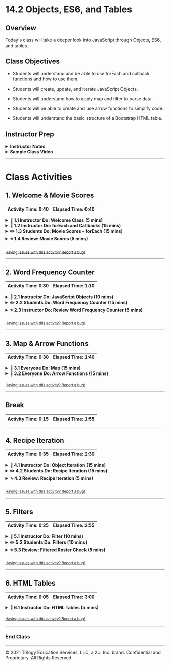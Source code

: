 # 14.2 Objects, ES6, and Tables

## Overview

Today's class will take a deeper look into JavaScript through Objects, ES6, and tables.

## Class Objectives

* Students will understand and be able to use forEach and callback functions and how to use them.

* Students will create, update, and iterate JavaScript Objects.

* Students will understand how to apply map and filter to parse data.

* Students will be able to create and use arrow functions to simplify code.

* Students will understand the basic structure of a Bootstrap HTML table.

## Instructor Prep

<details>
  <summary><strong>Instructor Notes</strong></summary>

* Much of today's class will focus on delving further into JavaScript, enabling students to perform more sophisticated operations and data manipulation.

* Students may be scrambling to keep up with the new material, but remind them that they will have the next few weeks to practice these fundamentals. Today's lesson is really about exposure to modern JavaScript programming techniques and best practices.

* Concepts and syntax from ES6 will be introduced today, along with objects and functional programming. Today's topics cover most of the syntax that they will encounter in modern data applications written in JavaScript.

* Please reference our [Student FAQ](../../../05-Instructor-Resources/README.md#unit-14-intro-to-javascript) for answers to questions frequently asked by students of this program. If you have any recommendations for additional questions, feel free to log an issue or a pull request with your desired additions.

* Have your TAs keep track with the [Time Tracker](TimeTracker.xlsx).

</details>

<details>
  <summary><strong>Sample Class Video</strong></summary>

* To view an example class lecture visit (Note video may not reflect latest lesson plan): [Class Video part 1](https://codingbootcamp.hosted.panopto.com/Panopto/Pages/Viewer.aspx?id=5a8e9ff6-e38f-4dfd-811f-a9ba000c3e58) and [Class Video part 2](https://codingbootcamp.hosted.panopto.com/Panopto/Pages/Viewer.aspx?id=e95a16f6-af5b-41ea-84f5-a9ba00273368).

</details>

- - -

# Class Activities

## 1. Welcome & Movie Scores

| Activity Time:       0:40 |  Elapsed Time:      0:40  |
|---------------------------|---------------------------|

<details>
  <summary><strong>📣 1.1 Instructor Do: Welcome Class (5 mins)</strong></summary>

* Open the [slideshow](https://docs.google.com/presentation/d/1gluLlSNw7kpT2JuZFqo4SAZmWvN92MNbjL6A0ezmTmg/edit?usp=sharing) and use slides 1 - 3 to welcome the class and explain that today, we will cover objects, functional programming, and data munging in JavaScript.

* Explain that the techniques covered today are very common ways to work with data using modern JavaScript syntax and best practices.

</details>

<details>
  <summary><strong>📣 1.2 Instructor Do: forEach and Callbacks (15 mins)</strong></summary>

* Open the [slideshow](https://docs.google.com/presentation/d/1gluLlSNw7kpT2JuZFqo4SAZmWvN92MNbjL6A0ezmTmg/edit?usp=sharing) and use slides 4 - 7 to introduce students to the `forEach` method.

* Compare the `forEach` method to the traditional `for loop`. While both loop over an array, a `for loop` will repeat until a specified condition is met, while `forEach` will call a function once for each element.

* Open the instructor demo in [Activities/01-Ins_forEach/Solved/index.js](Activities/01-Ins_forEach/Solved/index.js).

* Live code this activity and pause frequently for students to catch up.

* First, show how to create a basic function and run it.

  ```javascript
  function printName (name) {
      console.log(name);
  };

  printName("Todd");
  ```

* Next, refresh students on the use of a traditional `for loop` to iterate through an array:

  ```javascript
  for (var i = 0; i < students.length; i++) {
    printName(students[i]);
  }
  ```

* Now, show how to iterate through the same array using the `forEach` method:

  ```javascript
  students.forEach(printName);
  ```

* Remind students that with `forEach`, a function is called and performs an action on each element in the array.

* Point out that the temporary variable `i` is no longer needed.

* Additionally, explain that an `inline function` can be utilized instead of declaring a separate function.

  ```javascript
  students.forEach(function(name) {
    console.log(name);
  });
  ```

</details>

<details>
  <summary><strong>✏️ 1.3 Students Do: Movie Scores - forEach (15 mins)</strong></summary>

* Open the [slideshow](https://docs.google.com/presentation/d/1gluLlSNw7kpT2JuZFqo4SAZmWvN92MNbjL6A0ezmTmg/edit?usp=sharing) and use slides 8 and 9 to introduce this activity to the class.

* **Files:**

  * [Activities/02-Stu_Movie_Score_forEach/README.md](Activities/02-Stu_Movie_Score_forEach/README.md)

  * [Activities/02-Stu_Movie_Score_forEach/Unsolved/index.html](Activities/02-Stu_Movie_Score_forEach/Unsolved/index.html)

  * [Activities/02-Stu_Movie_Score_forEach/Unsolved/index.js](Activities/02-Stu_Movie_Score_forEach/Unsolved/index.js)

</details>

<details>
  <summary><strong>⭐ 1.4 Review: Movie Scores (5 mins)</strong></summary>
  
* Open the [slideshow](https://docs.google.com/presentation/d/1gluLlSNw7kpT2JuZFqo4SAZmWvN92MNbjL6A0ezmTmg/edit?usp=sharing) and leave slide 10 while reviewing the activity.

* Open [Activities/02-Stu_Movie_Score_forEach/Solved/index.html](Activities/02-Stu_Movie_Score_forEach/Solved/index.html) in a browser and also open an inspector to display the results. Then open [Activities/02-Stu_Movie_Score_forEach/Solved/index.js](Activities/02-Stu_Movie_Score_forEach/Solved/index.js) in a text editor. Walk through the code and explain:

  * A variable holding the rating score is no longer necessary.

  * This is because we now have a function performing the same task:

  ```javascript
  movieScores.forEach(function(score) {
  ```

  * This function takes each rating score and adds it to the variable `sum`.

  * Next, it runs each score through the `if...else` statement and then pushes it to the designated array.

  * The remainder of the original code is untouched.

</details>

<sub>[Having issues with this activity? Report a bug!](https://bit.ly/2UQGUjL)</sub>

- - -

## 2. Word Frequency Counter

| Activity Time:       0:30 |  Elapsed Time:      1:10  |
|---------------------------|---------------------------|

<details>
  <summary><strong>📣 2.1 Instructor Do: JavaScript Objects (10 mins)</strong></summary>

* Open the [slideshow](https://docs.google.com/presentation/d/1gluLlSNw7kpT2JuZFqo4SAZmWvN92MNbjL6A0ezmTmg/edit?usp=sharing) and use slides 11 - 13 to present this lesson.

* Explain to students that JavaScript objects are similar to Python dictionaries. Assure students that their ample experience in using Python dictionaries, as well as parsing and dealing with JSON data (JavaScript Object Notation), will serve them well today.

* Take a moment to **summarize** some things we know about Python dictionaries:

  * They **organize** information in `key` and `value` pairings.

  * Unlike lists, key-value pairs are **unordered**.

  * The `key` is used to **access** the `value`.

* Open [index.html](Activities/03-Ins_JavaScript_Objects/Solved/index.html) in a browser and [index.js](Activities/03-Ins_JavaScript_Objects/Solved/index.js) with a text editor.

* Explain that JavaScript objects look very similar to Python dictionaries.

  ```javascript
  var movie = {
    name: "Star Wars",
    year: 1977,
    profitable: true,
    sequels: [5, 6, 1, 2, 3, "The Last Jedi"]
  };
  ```

  * Each `key` can hold as its `value` of any one of data types, including a string, a boolean, or an array. It can even hold an object.

* To retrieve a `value` from the object, both **dot** notation and **bracket** notation can be used for the `key`. However, the **dot** notation is preferred.

  ```javascript
  console.log(movie.name);
  console.log(movie.year);
  console.log(movie.sequels[0]);
  ```

  ```javascript
  console.log(movie["name"]);
  ```

* Show that, much like in Python, a property can be added to a JavaScript object simply by specifying a key and assigning a value to it:

  ```javascript
  movie.rating = 8.5;
  console.log(movie);
  ```

* Show that key-value pairs can also be deleted:

  ```javascript
  delete movie.sequels;
  console.log(movie);
  ```

* Show the updated object in the browser:

  ![Images/object01.png](Images/objects01.png)

* Also like Python, it's possible to test whether a `key`, or a `property`, exists in an `object`:

  ```javascript
  if ('rating' in movie) {
    console.log("This movie has a rating!");
  }
  ```

  * If the `movie` object has a `property` named "rating," the console prints the statement.

* Finally, demonstrate how to loop through an object.

  ```javascript
  for (var prop in movie) {
    console.log(movie[prop]);
  }
  ```

  * This code loops through the key-value pairs of the `movie` object.

  * The variable `prop` represents the object's key in each iteration.

  * During each iteration in this for-loop, the value of the key-value pair is printed to the console with `movie[prop]`.

* Explain that JavaScript has several more built-in methods to manipulate objects. Here, the object is a cartoon family:

  ```javascript
  var people = {
    mom: "wilma flintstone",
    dad: "fred flintstone",
    daughter: "pebbles",
    son: "bambam"
  };
  console.log(people);
  ```

* Explain that `Object.keys()` displays all the `keys` of an object.

  ```javascript
  console.log(Object.keys(people));
  ```

  * The method takes the name of the object as its argument.

* Similarly, show that `Object.values()` displays all the `values` of an object.

  ```javascript
  console.log(Object.values(people));
  ```

* Finally, show that to access both keys and values, `Object.entries()` can be used:

  ```javascript
  console.log(Object.entries(people));
  ```

  * Each key-value pair is returned inside an array.

* Show the results in the console while briefly reiterating the above methods:

  ![Images/object03.png](Images/objects03.png)

</details>

<details>
  <summary><strong>✏️ 2.2 Students Do: Word Frequency Counter (15 mins)</strong></summary>

* Open the [slideshow](https://docs.google.com/presentation/d/1gluLlSNw7kpT2JuZFqo4SAZmWvN92MNbjL6A0ezmTmg/edit?usp=sharing) and use slides 14 and 15 to present this activity to the class.

* **Files:**

  * [Activities/04-Stu_Word_Counter_Objects/README.md](Activities/04-Stu_Word_Counter_Objects/README.md)

  * [Activities/04-Stu_Word_Counter_Objects/Unsolved/index.html](Activities/04-Stu_Word_Counter_Objects/Unsolved/index.html)

  * [Activities/04-Stu_Word_Counter_Objects/Unsolved/index.js](Activities/04-Stu_Word_Counter_Objects/Unsolved/index.js)

</details>

<details>
  <summary><strong>⭐ 2.3 Instructor Do: Review Word Frequency Counter (5 mins)</strong></summary>

* Open the [slideshow](https://docs.google.com/presentation/d/1gluLlSNw7kpT2JuZFqo4SAZmWvN92MNbjL6A0ezmTmg/edit?usp=sharing) and use slides 16 and 17 to review this activity.

* **Files:**

  * [Activities/04-Stu_Word_Counter_Objects/Solved/index.html](Activities/04-Stu_Word_Counter_Objects/Solved/index.html)

  * [Activities/04-Stu_Word_Counter_Objects/Solved/index.js](Activities/04-Stu_Word_Counter_Objects/Solved/index.js)

* Explain that the function should print to the console an object like this:

  ![Images/counter01.png](Images/counter01.png)

  * Each word in the string is a `key` in this object, and the frequency of its appearance the `value`.

* Next, explain that the string is split into an array of words.

  ```javascript
  var stringArray = myString.split(" ");
  ```

  * An empty space is used as the delimiter. That is, the string is split wherever an empty space is found.

* Next, explain that an empty object is declared. This will hold each word, as well as its word count:

  ```javascript
  var wordFrequency = {};
  ```

* Explain that a for-loop iterates over the array of words.

  ```javascript
  for (var i = 0; i < stringArray.length; i++) {

    var currentWord = stringArray[i];

    if (currentWord in wordFrequency) {
      wordFrequency[currentWord] += 1;
    }
    else {
      wordFrequency[currentWord] = 1;
    }
  }
  ```

  * If the word in current iteration exists in the `wordFrequency` object, its count is increased by 1.

  * If it does not yet exist in the object, it is added to it, and its word frequency is set to 1, since it is being seen for the first time.

* Finally, the `wordFrequency` object is printed to the console.

</details>

<sub>[Having issues with this activity? Report a bug!](https://bit.ly/2JN8ZBO)</sub>

- - -

## 3. Map & Arrow Functions

| Activity Time:       0:30 |  Elapsed Time:      1:40  |
|---------------------------|---------------------------|

<details>
  <summary><strong>🎉 3.1 Everyone Do: Map (15 mins)</strong></summary>

* Open the [slideshow](https://docs.google.com/presentation/d/1gluLlSNw7kpT2JuZFqo4SAZmWvN92MNbjL6A0ezmTmg/edit?usp=sharing) and use slides 18 - 20 to cover this lesson.

* **Files:**

  * [Activities/05-Evr_Map/Solved/static/js/map.js](Activities/05-Evr_Map/Solved/static/js/map.js)

  * [Activities/05-Evr_Map/Solved/index.html](Activities/05-Evr_Map/Solved/index.html)

* This activity will cover the use of the `map` function. Feel free to demonstrate the code, or have the class code along with you, whichever you deem more appropriate for your class.

* This is an important activity as it introduces a powerful tool within the JavaScript arsenal, functional programming.

* Begin by walking through the first example:

  ```javascript
  var theStagesOfJS = ["confidence", "sadness", "confusion", "realization", "debugging", "satisfaction"];

  var mapSimpleArray = theStagesOfJS.map(function(item) {
    return item;
  });

  console.log(mapSimpleArray);
  ```

  * In this example, the `.map` method created a new array from the existing array.

* Walk through the next code example to demonstrate using `map` to provide an index position of the array.

  ```javascript
  var mapArrayWithIndex = theStagesOfJS.map(function(item, index) {
    return `Stage ${index}: ${item}`;
  });

  console.log(mapArrayWithIndex);
  ```

  * This is similar to `enumerate` in Python, where both the item and its index position in passed to the function.

  * Note that the original array is unchanged.

  ```javascript
  console.log(theStagesOfJS)
  // The original array is unchanged
  ```

* Proceed to the next code example and demonstrate how to map over an array of objects.

  ```javascript
  var students = [
    {name: "Malcolm", score: 80},
    {name: "Zoe", score: 85},
    {name: "Kaylee", score: 99},
    {name: "Simon", score: 99},
    {name: "Wash", score: 79}
  ];

  var names = students.map(function(student) {
    return student.name;
  });

  var scores = students.map(function(student) {
    return student.score;
  });
  ```

  * With `map`, two new arrays were created from the original: one holding student names, and the other holding student scores.

  * When the original array is called, it remains unchanged.

* Next, walk through the following code example and examine the differences between `map` and `forEach`.

  * Remind students that `forEach` executes a function on each element in an array.

  * Explain that `map` creates a new array with the results of calling a function on each element in the original array.

  * Demonstrate how `forEach` affects the same `theStagesOfJS` array from earlier when saved as a new variable:

  ```javascript
  // Save as a new variable
  var forEachStages = theStagesOfJS.forEach(function(each, index) {
    // the return of forEach is ignored
    return `Stage ${index + 1}: ${each}`;
  });

  // undefined
  console.log(forEachStages);

  // unaltered
  console.log(theStagesOfJS);
  ```

  * Note that the new variable is undefined because `forEach` does not automatically create new arrays like `map`.

  * Remind students that when `map` was used, an entirely new array was created.

* Next, walk through the code included in Part B.

  ```javascript
  theStagesOfJS.forEach(function(each, index) {
    theStagesOfJS[index] = `Stage ${index + 1}: ${each}`;
  });

  console.log(theStagesOfJS);
  ```

  * Point out that instead of creating a new variable, `forEach` has been used directly on the array.

  * This alters, or mutates, the original array.

* Time permitting, present students with a challenge activity.

* Send out the following starter code and encourage them to follow the prompts:

  ```javascript
  var princesses = [
    { name: "Rapunzel", age: 18 },
    { name: "Mulan", age: 16 },
    { name: "Anna", age: 18 },
    { name: "Moana", age: 16 }
  ];

  // Log the name of each princess, followed by a colon, followed by their age
  // Hint: use forEach


  // Create an array of just the names from the princesses array
  // Hint: use map
  ```

* Let the class know that they have 5 minutes to complete this activity.

* After the 5 minutes are up, review the following code:

  ```javascript
  // Log the name of each princess, follow by a colon, followed by their age
  // forEach: executes a provided function once for each array element
  princesses.forEach(function (princess) {
    console.log(`${princess.name}: ${princess.age}`)
  });

  // Create an array of just the names from the princesses array
  // Map: creates a new array with the results of calling a provided function on every element in the calling array
  var names = princesses.map(function(princess) {
    return princess.name;
  });

  console.log(names);
  ```

* Make sure to explain how each method interacts with the array to provide the desired results.

* Send out the following items for students to use as reference as they progress through the week:

  * [Activities/05-Evr_Map/Solved/static/js/map.js](Activities/05-Evr_Map/Solved/static/js/map.js)

  * [Map vs forEach](https://codeburst.io/javascript-map-vs-foreach-f38111822c0f)

</details>

<details>
  <summary><strong>🎉 3.2 Everyone Do: Arrow Functions (15 mins)</strong></summary>

* Open the [slideshow](https://docs.google.com/presentation/d/1gluLlSNw7kpT2JuZFqo4SAZmWvN92MNbjL6A0ezmTmg/edit?usp=sharing) and use slides 21 - 23 to go present this lesson to the class. 

* **Files:**

  * [Activities/06-Evr_Arrow_Functions/Solved/static/js/arrow.js](Activities/06-Evr_Arrow_Functions/Solved/static/js/arrow.js)

  * [Activities/06-Evr_Arrow_Functions/Solved/index.html](Activities/06-Evr_Arrow_Functions/Solved/index.html)

* This activity introduces `arrow functions` to the class. Feel free to demonstrate the code, or have the class code along with you, whichever you deem more appropriate for your class.

* Explain that this is another important activity as it teaches techniques and syntax that they will likely encounter in future data applications.

* Begin by explaining that an arrow function is a new, concise syntax for JavaScript functions.

  * Arrow functions allow us to drop the `function` keyword and only show the parameters.

  ```javascript
  var mapArrow1 = theStagesOfJS.map((item) => {
  return item;
  });
  ```

  * Note that the fat arrow `=>` that was added indicates an arrow function.

* Mention that using a `fat arrow` saves time typing by dropping the `function` keyword.

* In the next example, demonstrate further function simplification by removing the curly braces.

  ```javascript
  var mapArrow2 = theStagesOfJS.map(item => return item);
  ```

* Moving on to the next code example, point out that the `return` keyword has been removed and the `return statement` is now implied.

  ```javascript
  var mapArrow3 = theStagesOfJS.map(item => item);
  ```

* Explain that the first `item` on the left of the arrow is the name of the function parameter, and the second item is the returned value. Compare this code to the original function.

* Next, demonstrate an arrow function with more than one parameter.

  ```javascript
  var mapReturn2 = theStagesOfJS.map((item, index) => {
    return `Stage ${index}: ${item}`;
  });
  ```

  * Note that the parentheses are still in use when a function is called on two parameters.

* Point out that in the same function, code can be reduced even further by removing the curly braces when there is a single line of code in the function body:

  ```javascript
  var mapReturn2 = theStagesOfJS.map((item, index) => `Stage ${index}: ${item}`);
  ```

* Explain that curly braces are used when the function body has more lines of code than just the return statement.

* Next, demonstrate how combining `map` and `arrow functions` makes it quite easy to build an array of values from an array of objects:

  ```javascript
  var names = students.map(student => student.name);

  var scores = students.map(student => student.score);
  ```

* Finally, present students with a challenge activity.

  * Encourage students to revisit the princess activity from the last challenge.

  * Let the students know that for this challenge, they have five minutes to refactor the code to use arrow functions.

  * After five minutes have passed, review the following code:

  ```javascript
  // log the name of each princess, follow by a colon, followed by their age
  // forEach: executes a provided function once for each array element
  princesses.forEach(princess => console.log(`${princess.name}: ${princess.age}`));

  // create an array of just the names from the princesses array
  // map: creates a new array with the results of calling a provided function on every element in the calling array
  var names = princesses.map(princess => princess.name);
  console.log("names: ", names);
  ```

* Point out how each function has been made more concise by removing the `function` keyword and curly braces.

* Send out the following items for students to use as reference as they progress through the week:

  * [Activities/06-Evr_Arrow_Functions/Solved/static/js/arrow.js](Activities/06-Evr_Arrow_Functions/Solved/static/js/arrow.js)

  * [When and Why You Should Use ES6 Arrow Functions](https://medium.freecodecamp.org/when-and-why-you-should-use-es6-arrow-functions-and-when-you-shouldnt-3d851d7f0b26)

</details>

<sub>[Having issues with this activity? Report a bug!](https://bit.ly/39Pru3j)</sub>

- - -

## Break

| Activity Time:       0:15 |  Elapsed Time:      1:55  |
|---------------------------|---------------------------|

- - -

## 4. Recipe Iteration

| Activity Time:       0:35 |  Elapsed Time:      2:30  |
|---------------------------|---------------------------|

<details>
  <summary><strong>📣 4.1 Instructor Do: Object Iteration (15 mins)</strong></summary>

* Open the [slideshow](https://docs.google.com/presentation/d/1gluLlSNw7kpT2JuZFqo4SAZmWvN92MNbjL6A0ezmTmg/edit?usp=sharing) and use slides 25 and 26 to present this lesson to the students.

* Explain to students that, similar to arrays, JavaScript provides a few easy ways to iterate over Object keys and values.

* Open [index.js](Activities/07-Ins_Object_Iteration/Solved/static/js/index.js) and explain the following:

  * The `forEach()` method is used with `Object.keys()` to iterate through the keys in the object.

  * Similar to arrays, each key is passed to a custom function. In this example, this function logs each key to the console.

  ```javascript
  // Use forEach to Loop through keys
  Object.keys(userInfo).forEach(function(key){
      console.log(`Key: ${key}`)
  });
  ```

  * Explain that the object's values can also be iterated over using `forEach` and `Object.values`. In this example, an arrow function is used to log each value to the console.

  ```javascript
  // Use forEach combined with arrow functions to loop through values
  Object.values(userInfo).forEach(value => console.log(`Values: ${value}`));
  ```

  * `Object.entries` can be used to iterate through the keys and the values. Each key and value pair is passed to the function. This example uses [assignment destructuring](https://developer.mozilla.org/en-US/docs/Web/JavaScript/Reference/Operators/Destructuring_assignment) to assign the key and value to `key` and `value` parameters. The function then logs each key and value to the console.

  ```javascript
  // Loop through entries with forEAch and arrow functions
  Object.entries(userInfo).forEach(([key, value]) => console.log(`Key: ${key} and Value ${value}`));
  ```

  * Arrays of objects can use a combination of `forEach()` to first iterate through the array of objects, and then to iterate through the keys and values of each single object.

  ```javascript
  // Loop through array of objects then each object
  users.forEach((user) => {
      console.log(user);

      // Get the entries for each object in the array
      Object.entries(user).forEach(([key, value]) => {
          // Log the key and value
          console.log(`Key: ${key} and Value ${value}`)
      })
  });
  ```

</details>

<details>
  <summary><strong>✏️ 4.2 Students Do: Recipe Iteration (15 mins)</strong></summary>

* Open the [slideshow](https://docs.google.com/presentation/d/1gluLlSNw7kpT2JuZFqo4SAZmWvN92MNbjL6A0ezmTmg/edit?usp=sharing) and use slides 27 and 28 to present this activity to the class.

* **Files:**

  * [Activities/08-Stu_Object_Iteration/README.md](Activities/08-Stu_Object_Iteration/README.md)

  * [Activities/08-Stu_Object_Iteration/Unsolved/static/js/index.js](Activities/08-Stu_Object_Iteration/Unsolved/static/js/index.js)

</details>

<details>
  <summary><strong>⭐ 4.3 Review: Recipe Iteration (5 mins)</strong></summary>

* Open the [slideshow](https://docs.google.com/presentation/d/1gluLlSNw7kpT2JuZFqo4SAZmWvN92MNbjL6A0ezmTmg/edit?usp=sharing) and use slide 29 while reviewing the activity.

* Open [Activities/08-Stu_Object_Iteration/Solved/static/js/index.js](Activities/08-Stu_Object_Iteration/Solved/static/js/index.js) and explain the following:

  ```javascript
  dishes = [];
  spices = [];
  recipes.forEach((recipe) => {

    Object.entries(recipe).forEach(([key, value]) => {

      if (key === "dish") {
        dishes.push(value);
      }
      else {
        spices.push(value);
      }
    });
  });
  ```

  * First, we declare empty arrays to contain our dishes and spices. This needs to be outside of the `forEach` function so the values are not overwritten.

  * `forEach` is then used to iterate over each recipe object in the array.

  * For each recipe, `Object.entries` and `forEach` is used to get each key and value from the object.

  * Finally, each key is compared and pushed to the appropriate array.

* If time permits, highlight the following points about the bonus:

  ```javascript
  var dishesMapped = recipes.map(recipe => recipe.dish);
  var spicesMapped = recipes.map(recipe => recipe.spice);
  ```

  * The code for building an array of values using map/arrow is very clean and simple. However, it takes two passes to build the `dishes` and `spices` array.

  * Mapping over arrays of objects is very common way to extract an array of values.

</details>

<sub>[Having issues with this activity? Report a bug!](https://bit.ly/3e5CGwf)</sub>

- - -

## 5. Filters

| Activity Time:       0:25 |  Elapsed Time:      2:55  |
|---------------------------|---------------------------|

<details>
  <summary><strong>📣 5.1 Instructor Do: Filter (10 mins)</strong></summary>

* Open the [slideshow](https://docs.google.com/presentation/d/1gluLlSNw7kpT2JuZFqo4SAZmWvN92MNbjL6A0ezmTmg/edit?usp=sharing) and slides 30 - 32 to present this lesson to the class.

* **Files**

  * [Activities/09-Ins_Filter/Solved/index.html](Activities/09-Ins_Filter/Solved/index.html)

  * [Activities/09-Ins_Filter/Solved/filter.js](Activities/09-Ins_Filter/Solved/filter.js)

* Inform students that learning to filter data will be important for completing this week's homework.

* Explain that Data filtering can often be done on the server, but there are cases in which it may be desirable to place an API call and filter the results all in the browser.

* Explain that JavaScript offers an elegant `filter()` method.

* Open `filter.js` and show that `simpsons` is an array of objects.

* Open the browser and shows the results of the filter:

  ![Images/filter01.png](Images/filter01.png)

  * Only family members whose age is younger than 30 are displayed.

* Next, go over the anatomy of the `filter()` method in the example:

  ```javascript
  function selectYounger(person) {
    return person.age < 30;
  }

  var youngSimpsons = simpsons.filter(selectYounger);
  ```

  * The `filter()` method is directly applied to the `simpsons` array.

  * `filter()` calls `selectYounger()`, a custom function that defines the filtering criterion.

  * `selectYounger()`, when called by `filter()`, takes each item in an array as its argument, arbitrarily named `person` here.

  * Only objects whose `age` property is less than 30 are returned.

* Summarize that filtering is a two-step process.

  * An analogy here might be that a detective named `filter` is hired to comb through the data to find people younger than 30. The detective, in turn, hires a subcontractor named `selectYounger` to inspect each individual's age.

* If time allows, go through several more examples of filtering with the class, such as the age being older than 8, or the length of the name being longer than four characters.

</details>

<details>
  <summary><strong>✏️ 5.2 Students Do: Filters (10 mins)</strong></summary>

* Open the [slideshow](https://docs.google.com/presentation/d/1gluLlSNw7kpT2JuZFqo4SAZmWvN92MNbjL6A0ezmTmg/edit?usp=sharing) and slides 33 and 34 to present this activity to the students.

* **Files:**

  * [Activities/10-Stu_Filters/README.md](Activities/10-Stu_Filters/README.md)

  * [Activities/10-Stu_Filters/Unsolved/index.html](Activities/10-Stu_Filters/Unsolved/index.html)

  * [Activities/10-Stu_Filters/Unsolved/index.js](Activities/10-Stu_Filters/Unsolved/index.js)

</details>

<details>
  <summary><strong>⭐ 5.3 Review: Filtered Roster Check (5 mins)</strong></summary>

* Open the [slideshow](https://docs.google.com/presentation/d/1gluLlSNw7kpT2JuZFqo4SAZmWvN92MNbjL6A0ezmTmg/edit?usp=sharing) and leave slide 35 while reviewing the activity.

* Open `index.html` with a browser and show the console.

  ![Images/filters02.png](Images/filters02.png)

  * An array of objects containing players who made the team is shown.

  * It also shows that 3 players made the team, and 2 did not.

* Open `index.js` and walk through the code:

  ```javascript
  function madeCut(player) {
    return player.madeTeam;
  }

  var playersOnTeam = roster.filter(madeCut);
  ```

  * Using the `filter()` method is a two-step process.

  * A custom function named `madeCut()` is called by `filter()`.

  * `madeCut()` takes `player` as its arbitrarily named argument, and returns only players whose `madeTeam` property is `true`.

  * `return player.madeTeam;` is the more concise equivalent of `return player.madeTeam == true;`.

  * The result is returned as an array of objects.

* Optionally, briefly go over calculating the size of the final roster:

  ```javascript
  var numberOfPlayers = playersOnTeam.length;
  var numberOfCutPlayers = roster.length - numberOfPlayers;
  console.log(`${numberOfPlayers} players made the team.`);
  ```

  * Both calculations use the `length` property.

  * To print the results to the console, the template literal is used, enclosing the variable inside `${}` and the entire string inside backticks.

</details>

<sub>[Having issues with this activity? Report a bug!](https://bit.ly/3aSsTra)</sub>

- - -

## 6. HTML Tables

| Activity Time:       0:05 |  Elapsed Time:      3:00  |
|---------------------------|---------------------------|

<details>
  <summary><strong>📣 6.1 Instructor Do: HTML Tables (5 mins)</strong></summary>

* Open the [slideshow](https://docs.google.com/presentation/d/1gluLlSNw7kpT2JuZFqo4SAZmWvN92MNbjL6A0ezmTmg/edit?usp=sharing) and use slides 36 - 38 to present this lesson to the class.

* Explain that data tables have their own HTML syntax.

* Demo the activity solution in the browser and then open [table.html](Activities/11-Ins_HTML_table/Solved/table.html) in an editor to explain the following points about HTML tables:

  ![html-table.png](Images/html-table.png)

  * A table is created using a pair of `table` tags.

  * Each row of the table is created using `tr` tags.

  * For header rows, a special `th` tag is used to denote the header cells.

  * `td` tags are used to define table cells. `td` stands for [Table Data](https://www.w3schools.com/html/html_tables.asp) and represents each cell of data in the table.

  * The nesting here is important. You always have table cells (`td`) within rows (`tr`).

* Explain that we can use Bootstrap to create visually appealing data tables.

* Send out the link to the [Bootstrap Tables Documentation](https://getbootstrap.com/docs/3.3/css/#tables) for students to use as a reference.

* Next, demo the Bootstrap solution in the browser and open [bootstrap-table.html](Activities/11-Ins_HTML_table/Solved/table-bootstrap.html) in an editor to explain the following points about HTML tables:

  ![bootstrap-table.png](Images/bootstrap-table.png)

  * Bootstrap adds additional table classes to the HTML tags to style the table.

  * Bootstrap tables also use `thead` and `tbody` tags to separate the table header code from the table body.

  * Explain that within `thead`, the header is still defined using a `tr` row with `th` tags for header cells.

  * Explain that `tbody` uses one `tr` tag per row with `td` tags per data cells.

* Explain that manually building HTML tables can become a tedious task, but JavaScript can be used to automate this. The next class will cover dynamically building tables with JavaScript.

</details>

<sub>[Having issues with this activity? Report a bug!](https://bit.ly/2Rdw4Sj)</sub>

- - -

### End Class

- - -

© 2021 Trilogy Education Services, LLC, a 2U, Inc. brand. Confidential and Proprietary. All Rights Reserved.

